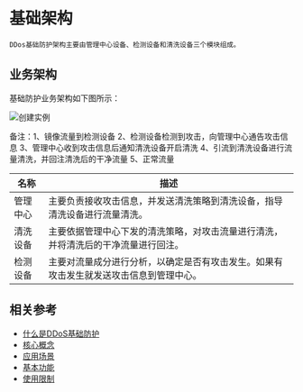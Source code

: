 # 基础架构

    DDos基础防护架构主要由管理中心设备、检测设备和清洗设备三个模块组成。
    
## 业务架构

基础防护业务架构如下图所示：

![创建实例](https://github.com/jdcloudcom/cn/blob/edit/image/Basic%20Anti-DDos/Infrastructure01.png)

备注：1、镜像流量到检测设备 2、检测设备检测到攻击，向管理中心通告攻击信息
      3、管理中心收到攻击信息后通知清洗设备开启清洗
      4、引流到清洗设备进行流量清洗，并回注清洗后的干净流量
      5、正常流量

|名称|描述|
| - | - |
|管理中心|主要负责接收攻击信息，并发送清洗策略到清洗设备，指导清洗设备进行流量清洗。
|清洗设备|主要依据管理中心下发的清洗策略，对攻击流量进行清洗，并将清洗后的干净流量进行回注。
|检测设备|主要对流量成分进行分析，以确定是否有攻击发生。如果有攻击发生就发送攻击信息到管理中心。

## 相关参考

- [什么是DDoS基础防护](Product-Overview.md)
- [核心概念](Core-Concepts.md)
- [应用场景](Application-Scenarios.md)
- [基本功能](Features.md)
- [使用限制](Restrictions.md)
